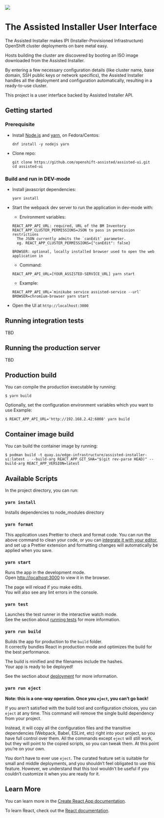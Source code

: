 ![](https://github.com/openshift-assisted/assisted-ui/workflows/Build%20and%20push/badge.svg)

# The Assisted Installer User Interface

The Assisted Installer makes IPI (Installer-Provisioned Infrastructure) OpenShift cluster
deployments on bare metal easy.

Hosts building the cluster are discovered by booting an ISO image downloaded from the Assisted
Installer.

By entering a few necessary configuration details (like cluster name, base domain, SSH public keys
or network specifics), the Assisted Installer handles all the deployment and configuration
automatically, resulting in a ready-to-use cluster.

This project is a user interface backed by Assisted Installer API.

## Getting started

### Prerequisite

- Install [Node.js](https://nodejs.org/en) and [yarn](https://yarnpkg.com/), on Fedora/Centos:
  ```
  dnf install -y nodejs yarn
  ```
- Clone repo:
  ```
  git clone https://github.com/openshift-assisted/assisted-ui.git
  cd assisted-ui
  ```

### Build and run in DEV-mode

- Install javascript dependencies:
  ```
  yarn install
  ```
- Start the webpack dev server to run the application in dev-mode with:

  - Environment variables:

  ```
  REACT_APP_API_URL: required, URL of the BM Inventory
  REACT_APP_CLUSTER_PERMISSIONS=JSON to pass in permission restrictions
    The JSON currently admits the `canEdit` parameter.
    eg. REACT_APP_CLUSTER_PERMISSIONS={"canEdit": false}

  BROWSER: optional, locally installed browser used to open the web application in
  ```

  - Command:

  ```
  REACT_APP_API_URL=[YOUR_ASSISTED-SERVICE_URL] yarn start
  ```

  - Example:

  ```
  REACT_APP_API_URL=`minikube service assisted-service --url` BROWSER=chromium-browser yarn start
  ```

- Open the UI at `http://localhost:3000`

## Running integration tests

TBD

## Running the production server

TBD

## Production build

You can compile the production executable by running:

```
$ yarn build
```

Optionally, set the configuration environment variables which you want to use
Example:

```
$ REACT_APP_API_URL='http://192.168.2.42:6008' yarn build
```

## Container image build

You can build the container image by running:

```
$ podman build -t quay.io/edge-infrastructure/assisted-installer-ui:latest . --build-arg REACT_APP_GIT_SHA="$(git rev-parse HEAD)" --build-arg REACT_APP_VERSION=latest
```

## Available Scripts

In the project directory, you can run:

### `yarn install`

Installs dependencies to node_modules directory

### `yarn format`

This application uses Prettier to check and format code. You can run the above command to clean your
code, or you can [integrate it with your editor](https://prettier.io/docs/en/editors.html), and set
up a Prettier extension and formatting changes will automatically be applied when you save.

### `yarn start`

Runs the app in the development mode.<br> Open [http://localhost:3000](http://localhost:3000) to
view it in the browser.

The page will reload if you make edits.<br> You will also see any lint errors in the console.

### `yarn test`

Launches the test runner in the interactive watch mode.<br> See the section about
[running tests](https://facebook.github.io/create-react-app/docs/running-tests) for more
information.

### `yarn run build`

Builds the app for production to the `build` folder.<br> It correctly bundles React in production
mode and optimizes the build for the best performance.

The build is minified and the filenames include the hashes.<br> Your app is ready to be deployed!

See the section about [deployment](https://facebook.github.io/create-react-app/docs/deployment) for
more information.

### `yarn run eject`

**Note: this is a one-way operation. Once you `eject`, you can’t go back!**

If you aren’t satisfied with the build tool and configuration choices, you can `eject` at any time.
This command will remove the single build dependency from your project.

Instead, it will copy all the configuration files and the transitive dependencies (Webpack, Babel,
ESLint, etc) right into your project, so you have full control over them. All the commands except
`eject` will still work, but they will point to the copied scripts, so you can tweak them. At this
point you’re on your own.

You don’t have to ever use `eject`. The curated feature set is suitable for small and middle
deployments, and you shouldn’t feel obligated to use this feature. However, we understand that this
tool wouldn’t be useful if you couldn’t customize it when you are ready for it.

## Learn More

You can learn more in the
[Create React App documentation](https://facebook.github.io/create-react-app/docs/getting-started).

To learn React, check out the [React documentation](https://reactjs.org/).
